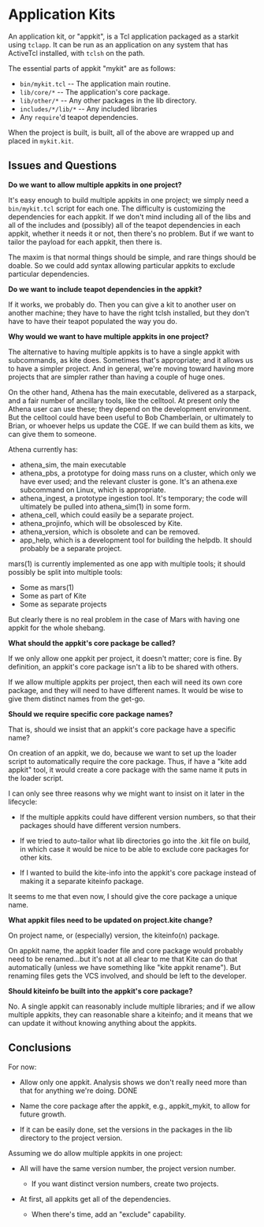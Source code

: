 # Application Kits

An application kit, or "appkit", is a Tcl application packaged as a 
starkit using `tclapp`.  It can be run as an application on any system
that has ActiveTcl installed, with `tclsh` on the path.

The essential parts of appkit "mykit" are as follows:

* `bin/mykit.tcl` -- The application main routine.
* `lib/core/*` -- The application's core package.
* `lib/other/*` -- Any other packages in the lib directory.
* `includes/*/lib/*` -- Any included libraries
* Any `require`'d teapot dependencies.

When the project is built, is built, all of the above are wrapped up and 
placed in `mykit.kit`. 

## Issues and Questions

**Do we want to allow multiple appkits in one project?**

It's easy enough to build multiple appkits in one project; we simply need
a `bin/mykit.tcl` script for each one.  The difficulty is customizing the
dependencies for each appkit.  If we don't mind including all of the libs 
and all of the includes and (possibly) all of the teapot dependencies in 
each appkit, whether it needs it or not, then there's no problem.  But if
we want to tailor the payload for each appkit, then there is.

The maxim is that normal things should be simple, and rare things should 
be doable.  So we could add syntax allowing particular appkits to exclude
particular dependencies.

**Do we want to include teapot dependencies in the appkit?**

If it works, we probably do.  Then you can give a kit to another user on
another machine; they have to have the right tclsh installed, but they
don't have to have their teapot populated the way you do.

**Why would we want to have multiple appkits in one project?**

The alternative to having multiple appkits is to have a single appkit
with subcommands, as kite does.  Sometimes that's appropriate; and it
allows us to have a simpler project.  And in general, we're moving 
toward having more projects that are simpler rather than having a couple
of huge ones.  

On the other hand, Athena has the main executable, delivered as a starpack,
and a fair number of ancillary tools, like the celltool.  At present only
the Athena user can use these; they depend on the development environment.
But the celltool could have been useful to Bob Chamberlain, or ultimately
to Brian, or whoever helps us update the CGE.  If we can build them as
kits, we can give them to someone.

Athena currently has:

* athena_sim, the main executable
* athena_pbs, a prototype for doing mass runs on a cluster, which only
  we have ever used; and the relevant cluster is gone.  It's an
  athena.exe subcommand on Linux, which is appropriate.
* athena_ingest, a prototype ingestion tool.  It's temporary; the 
  code will ultimately be pulled into athena_sim(1) in some form.
* athena_cell, which could easily be a separate project.  
* athena_projinfo, which will be obsolesced by Kite.
* athena_version, which is obsolete and can be removed.
* app_help, which is a development tool for building the helpdb.
  It should probably be a separate project.

mars(1) is currently implemented as one app with multiple tools; it
should possibly be split into multiple tools:

* Some as mars(1)
* Some as part of Kite
* Some as separate projects

But clearly there is no real problem in the case of Mars with having one
appkit for the whole shebang.

**What should the appkit's core package be called?**

If we only allow one appkit per project, it doesn't matter; core is fine.
By definition, an appkit's core package isn't a lib to be shared with 
others.

If we allow multiple appkits per project, then each will need its own
core package, and they will need to have different names.  It would be
wise to give them distinct names from the get-go.

**Should we require specific core package names?**

That is, should we insist that an appkit's core package have a specific
name?  

On creation of an appkit, we do, because we want to set up the 
loader script to automatically require the core package.  Thus, if 
have a "kite add appkit" tool, it would create a core package with the
same name it puts in the loader script.

I can only see three reasons why we might want to insist on it later in
the lifecycle:

* If the multiple appkits could have different version numbers, so that
  their packages should have different version numbers.

* If we tried to auto-tailor what lib directories go into the .kit file
  on build, in which case it would be nice to be able to exclude 
  core packages for other kits.

* If I wanted to build the kite-info into the appkit's core package
  instead of making it a separate kiteinfo package.

It seems to me that even now, I should give the core package a 
unique name.

**What appkit files need to be updated on project.kite change?**

On project name, or (especially) version, the kiteinfo(n) package.

On appkit name, the appkit loader file and core package would probably
need to be renamed...but it's not at all clear to me that Kite can do
that automatically (unless we have something like "kite appkit rename").
But renaming files gets the VCS involved, and should be left to the 
developer.

**Should kiteinfo be built into the appkit's core package?**

No.  A single appkit can reasonably include multiple libraries;
and if we allow multiple appkits, they can reasonable share a kiteinfo;
and it means that we can update it without knowing anything about the
appkits.

## Conclusions ##

For now:

* Allow only one appkit.  Analysis shows we don't really need more than
  that for anything we're doing. DONE

* Name the core package after the appkit, e.g., appkit_mykit, to allow
  for future growth.

* If it can be easily done, set the versions in the packages in the
  lib directory to the project version.

Assuming we do allow multiple appkits in one project:

* All will have the same version number, the project version number.
  * If you want distinct version numbers, create two projects.

* At first, all appkits get all of the dependencies.
  * When there's time, add an "exclude" capability.

